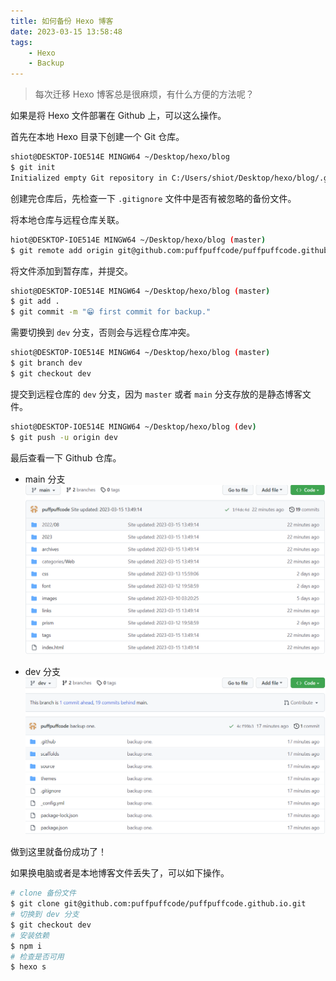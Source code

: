 ```yaml
---
title: 如何备份 Hexo 博客
date: 2023-03-15 13:58:48
tags: 
    - Hexo
    - Backup
---
```


> 每次迁移 Hexo 博客总是很麻烦，有什么方便的方法呢？  
<!--more-->

如果是将 Hexo 文件部署在 Github 上，可以这么操作。

首先在本地 Hexo 目录下创建一个 Git 仓库。

```bash
shiot@DESKTOP-IOE514E MINGW64 ~/Desktop/hexo/blog
$ git init
Initialized empty Git repository in C:/Users/shiot/Desktop/hexo/blog/.git/
```
创建完仓库后，先检查一下 `.gitignore` 文件中是否有被忽略的备份文件。

将本地仓库与远程仓库关联。
```bash
hiot@DESKTOP-IOE514E MINGW64 ~/Desktop/hexo/blog (master)
$ git remote add origin git@github.com:puffpuffcode/puffpuffcode.github.io.git
```

将文件添加到暂存库，并提交。
```bash
shiot@DESKTOP-IOE514E MINGW64 ~/Desktop/hexo/blog (master)
$ git add .
$ git commit -m "😁 first commit for backup."
```

需要切换到 `dev` 分支，否则会与远程仓库冲突。
```bash
shiot@DESKTOP-IOE514E MINGW64 ~/Desktop/hexo/blog (master)
$ git branch dev
$ git checkout dev
```

提交到远程仓库的 `dev` 分支，因为 `master` 或者 `main` 分支存放的是静态博客文件。
```bash
shiot@DESKTOP-IOE514E MINGW64 ~/Desktop/hexo/blog (dev)
$ git push -u origin dev
```

最后查看一下 Github 仓库。  

+ main 分支
!['图片失效了'](/images/hexo_backup/github_main_branch.png)

+ dev 分支
!['图片失效了'](/images/hexo_backup/github_dev_branch.png)

做到这里就备份成功了！

如果换电脑或者是本地博客文件丢失了，可以如下操作。
```bash
# clone 备份文件
$ git clone git@github.com:puffpuffcode/puffpuffcode.github.io.git
# 切换到 dev 分支
$ git checkout dev
# 安装依赖
$ npm i 
# 检查是否可用
$ hexo s
```